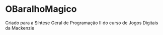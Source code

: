 # OBaralhoMagico
Criado para a Síntese Geral de Programação II do curso de Jogos Digitais da Mackenzie
